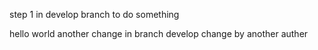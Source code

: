 step 1
in develop branch to do something

hello world
another change in branch develop
change by another auther

